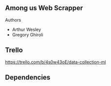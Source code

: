 
## Among us Web Scrapper

Authors

- Arthur Wesley
- Gregory Ghiroli

## Trello

https://trello.com/b/4s0w43oE/data-collection-ml

## Dependencies


